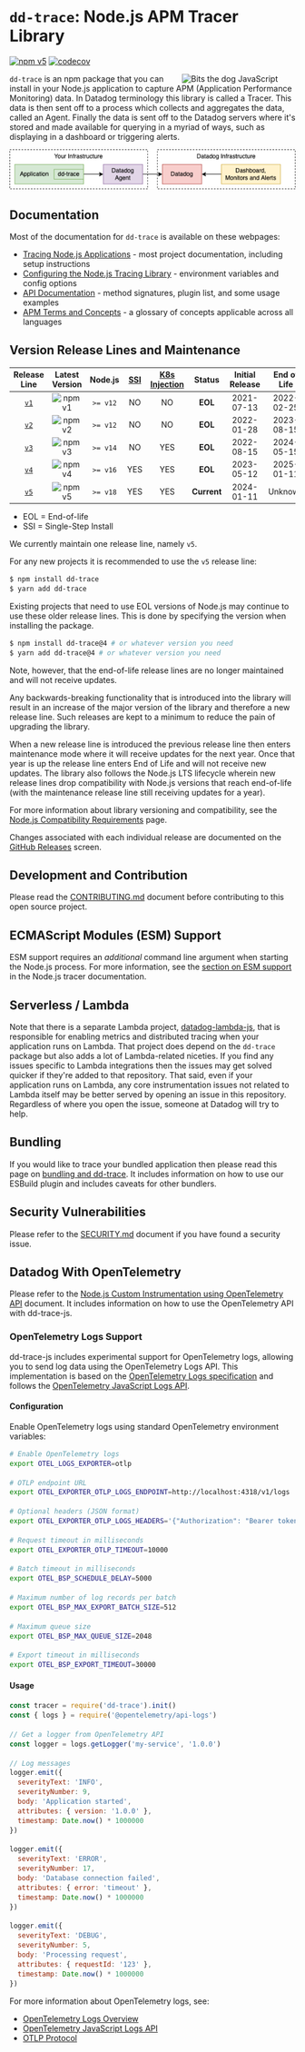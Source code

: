 # `dd-trace`: Node.js APM Tracer Library

[![npm v5](https://img.shields.io/npm/v/dd-trace/latest?color=blue&label=dd-trace%40v5&logo=npm)](https://www.npmjs.com/package/dd-trace)
[![codecov](https://codecov.io/gh/DataDog/dd-trace-js/branch/master/graph/badge.svg)](https://codecov.io/gh/DataDog/dd-trace-js)

<img align="right" src="https://user-images.githubusercontent.com/551402/208212084-1d0c07e2-4135-4c61-b2da-8f2fddbc66ed.png" alt="Bits the dog  JavaScript" width="200px"/>

`dd-trace` is an npm package that you can install in your Node.js application to capture APM (Application Performance Monitoring) data. In Datadog terminology this library is called a Tracer. This data is then sent off to a process which collects and aggregates the data, called an Agent. Finally the data is sent off to the Datadog servers where it's stored and made available for querying in a myriad of ways, such as displaying in a dashboard or triggering alerts.

![Tracer, Agent, Datadog relationship diagram](./docs/relationship.png)


## Documentation

Most of the documentation for `dd-trace` is available on these webpages:

- [Tracing Node.js Applications](https://docs.datadoghq.com/tracing/languages/nodejs/) - most project documentation, including setup instructions
- [Configuring the Node.js Tracing Library](https://docs.datadoghq.com/tracing/trace_collection/library_config/nodejs) - environment variables and config options
- [API Documentation](https://datadog.github.io/dd-trace-js) - method signatures, plugin list, and some usage examples
- [APM Terms and Concepts](https://docs.datadoghq.com/tracing/visualization/) - a glossary of concepts applicable across all languages


## Version Release Lines and Maintenance

| Release Line                                             | Latest Version                                                                                         | Node.js  | [SSI](https://docs.datadoghq.com/tracing/trace_collection/automatic_instrumentation/single-step-apm/?tab=linuxhostorvm) | [K8s Injection](https://docs.datadoghq.com/tracing/trace_collection/library_injection_local/?tab=kubernetes) |Status          |Initial Release | End of Life |
| :---:                                                    | :---:                                                                                                  | :---:    | :---:  | :---:  | :---:           | :---:          | :---:       |
| [`v1`](https://github.com/DataDog/dd-trace-js/tree/v1.x) | ![npm v1](https://img.shields.io/npm/v/dd-trace/legacy-v1?color=white&label=%20&style=flat-square)     | `>= v12` | NO | NO | **EOL** | 2021-07-13     | 2022-02-25  |
| [`v2`](https://github.com/DataDog/dd-trace-js/tree/v2.x) | ![npm v2](https://img.shields.io/npm/v/dd-trace/latest-node12?color=white&label=%20&style=flat-square) | `>= v12` | NO | NO | **EOL** | 2022-01-28     | 2023-08-15  |
| [`v3`](https://github.com/DataDog/dd-trace-js/tree/v3.x) | ![npm v3](https://img.shields.io/npm/v/dd-trace/latest-node14?color=white&label=%20&style=flat-square) | `>= v14` | NO | YES | **EOL** | 2022-08-15     | 2024-05-15  |
| [`v4`](https://github.com/DataDog/dd-trace-js/tree/v4.x) | ![npm v4](https://img.shields.io/npm/v/dd-trace/latest-node16?color=white&label=%20&style=flat-square) | `>= v16` | YES | YES | **EOL**     | 2023-05-12     | 2025-01-11     |
| [`v5`](https://github.com/DataDog/dd-trace-js/tree/v5.x) | ![npm v5](https://img.shields.io/npm/v/dd-trace/latest?color=white&label=%20&style=flat-square)        | `>= v18` | YES | YES | **Current**     | 2024-01-11     | Unknown     |

* EOL = End-of-life
* SSI = Single-Step Install

We currently maintain one release line, namely `v5`.

For any new projects it is recommended to use the `v5` release line:

```sh
$ npm install dd-trace
$ yarn add dd-trace
```

Existing projects that need to use EOL versions of Node.js may continue to use these older release lines.
This is done by specifying the version when installing the package.

```sh
$ npm install dd-trace@4 # or whatever version you need
$ yarn add dd-trace@4 # or whatever version you need
```

Note, however, that the end-of-life release lines are no longer maintained and will not receive updates.

Any backwards-breaking functionality that is introduced into the library will result in an increase of the major version of the library and therefore a new release line.
Such releases are kept to a minimum to reduce the pain of upgrading the library.

When a new release line is introduced the previous release line then enters maintenance mode where it will receive updates for the next year.
Once that year is up the release line enters End of Life and will not receive new updates.
The library also follows the Node.js LTS lifecycle wherein new release lines drop compatibility with Node.js versions that reach end-of-life (with the maintenance release line still receiving updates for a year).

For more information about library versioning and compatibility, see the [Node.js Compatibility Requirements](https://docs.datadoghq.com/tracing/trace_collection/compatibility/nodejs/#releases) page.

Changes associated with each individual release are documented on the [GitHub Releases](https://github.com/DataDog/dd-trace-js/releases) screen.


## Development and Contribution

Please read the [CONTRIBUTING.md](https://github.com/DataDog/dd-trace-js/blob/master/CONTRIBUTING.md) document before contributing to this open source project.


## ECMAScript Modules (ESM) Support

ESM support requires an _additional_ command line argument when starting the Node.js process.
For more information, see the [section on ESM support](https://docs.datadoghq.com/tracing/trace_collection/automatic_instrumentation/dd_libraries/nodejs/#esm-applications-only-import-the-loader) in the Node.js tracer documentation.


## Serverless / Lambda

Note that there is a separate Lambda project, [datadog-lambda-js](https://github.com/DataDog/datadog-lambda-js), that is responsible for enabling metrics and distributed tracing when your application runs on Lambda.
That project does depend on the `dd-trace` package but also adds a lot of Lambda-related niceties.
If you find any issues specific to Lambda integrations then the issues may get solved quicker if they're added to that repository.
That said, even if your application runs on Lambda, any core instrumentation issues not related to Lambda itself may be better served by opening an issue in this repository.
Regardless of where you open the issue, someone at Datadog will try to help.


## Bundling

If you would like to trace your bundled application then please read this page on [bundling and dd-trace](https://docs.datadoghq.com/tracing/trace_collection/automatic_instrumentation/dd_libraries/nodejs/#bundling). It includes information on how to use our ESBuild plugin and includes caveats for other bundlers.


## Security Vulnerabilities

Please refer to the [SECURITY.md](https://github.com/DataDog/dd-trace-js/blob/master/SECURITY.md) document if you have found a security issue.


## Datadog With OpenTelemetry

Please refer to the [Node.js Custom Instrumentation using OpenTelemetry API](https://docs.datadoghq.com/tracing/trace_collection/custom_instrumentation/nodejs/otel/) document. It includes information on how to use the OpenTelemetry API with dd-trace-js.

### OpenTelemetry Logs Support

dd-trace-js includes experimental support for OpenTelemetry logs, allowing you to send log data using the OpenTelemetry Logs API. This implementation is based on the [OpenTelemetry Logs specification](https://opentelemetry.io/docs/specs/otel/logs/overview/) and follows the [OpenTelemetry JavaScript Logs API](https://opentelemetry.io/docs/instrumentation/js/logs/).

#### Configuration

Enable OpenTelemetry logs using standard OpenTelemetry environment variables:

```bash
# Enable OpenTelemetry logs
export OTEL_LOGS_EXPORTER=otlp

# OTLP endpoint URL
export OTEL_EXPORTER_OTLP_LOGS_ENDPOINT=http://localhost:4318/v1/logs

# Optional headers (JSON format)
export OTEL_EXPORTER_OTLP_LOGS_HEADERS='{"Authorization": "Bearer token"}'

# Request timeout in milliseconds
export OTEL_EXPORTER_OTLP_TIMEOUT=10000

# Batch timeout in milliseconds
export OTEL_BSP_SCHEDULE_DELAY=5000

# Maximum number of log records per batch
export OTEL_BSP_MAX_EXPORT_BATCH_SIZE=512

# Maximum queue size
export OTEL_BSP_MAX_QUEUE_SIZE=2048

# Export timeout in milliseconds
export OTEL_BSP_EXPORT_TIMEOUT=30000
```

#### Usage

```javascript
const tracer = require('dd-trace').init()
const { logs } = require('@opentelemetry/api-logs')

// Get a logger from OpenTelemetry API
const logger = logs.getLogger('my-service', '1.0.0')

// Log messages
logger.emit({
  severityText: 'INFO',
  severityNumber: 9,
  body: 'Application started',
  attributes: { version: '1.0.0' },
  timestamp: Date.now() * 1000000
})

logger.emit({
  severityText: 'ERROR',
  severityNumber: 17,
  body: 'Database connection failed',
  attributes: { error: 'timeout' },
  timestamp: Date.now() * 1000000
})

logger.emit({
  severityText: 'DEBUG',
  severityNumber: 5,
  body: 'Processing request',
  attributes: { requestId: '123' },
  timestamp: Date.now() * 1000000
})
```

For more information about OpenTelemetry logs, see:
- [OpenTelemetry Logs Overview](https://opentelemetry.io/docs/specs/otel/logs/overview/)
- [OpenTelemetry JavaScript Logs API](https://opentelemetry.io/docs/instrumentation/js/logs/)
- [OTLP Protocol](https://opentelemetry.io/docs/specs/otlp/)
